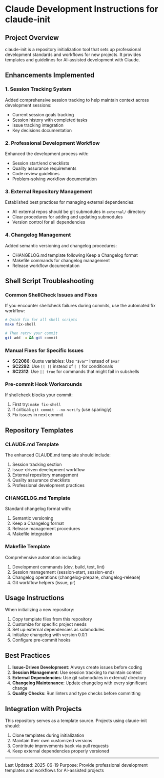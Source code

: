 # Claude Development Instructions for claude-init

## Project Overview

claude-init is a repository initialization tool that sets up professional development standards and workflows for new projects. It provides templates and guidelines for AI-assisted development with Claude.

## Enhancements Implemented

### 1. Session Tracking System

Added comprehensive session tracking to help maintain context across development sessions:

- Current session goals tracking
- Session history with completed tasks
- Issue tracking integration
- Key decisions documentation

### 2. Professional Development Workflow

Enhanced the development process with:

- Session start/end checklists
- Quality assurance requirements
- Code review guidelines
- Problem-solving workflow documentation

### 3. External Repository Management

Established best practices for managing external dependencies:

- All external repos should be git submodules in `external/` directory
- Clear procedures for adding and updating submodules
- Version control for all dependencies

### 4. Changelog Management

Added semantic versioning and changelog procedures:

- CHANGELOG.md template following Keep a Changelog format
- Makefile commands for changelog management
- Release workflow documentation

## Shell Script Troubleshooting

### Common ShellCheck Issues and Fixes

If you encounter shellcheck failures during commits, use the automated fix workflow:

```bash
# Quick fix for all shell scripts
make fix-shell

# Then retry your commit
git add -u && git commit
```

### Manual Fixes for Specific Issues

- **SC2086**: Quote variables: Use `"$var"` instead of `$var`
- **SC2292**: Use `[[ ]]` instead of `[ ]` for conditionals
- **SC2312**: Use `|| true` for commands that might fail in subshells

### Pre-commit Hook Workarounds

If shellcheck blocks your commit:
1. First try: `make fix-shell`
2. If critical: `git commit --no-verify` (use sparingly)
3. Fix issues in next commit

## Repository Templates

### CLAUDE.md Template

The enhanced CLAUDE.md template should include:

1. Session tracking section
2. Issue-driven development workflow
3. External repository management
4. Quality assurance checklists
5. Professional development practices

### CHANGELOG.md Template

Standard changelog format with:

1. Semantic versioning
2. Keep a Changelog format
3. Release management procedures
4. Makefile integration

### Makefile Template

Comprehensive automation including:

1. Development commands (dev, build, test, lint)
2. Session management (session-start, session-end)
3. Changelog operations (changelog-prepare, changelog-release)
4. Git workflow helpers (issue, pr)

## Usage Instructions

When initializing a new repository:

1. Copy template files from this repository
2. Customize for specific project needs
3. Set up external dependencies as submodules
4. Initialize changelog with version 0.0.1
5. Configure pre-commit hooks

## Best Practices

1. **Issue-Driven Development**: Always create issues before coding
2. **Session Management**: Use session tracking to maintain context
3. **External Dependencies**: Use git submodules in external/ directory
4. **Changelog Maintenance**: Update changelog with every significant change
5. **Quality Checks**: Run linters and type checks before committing

## Integration with Projects

This repository serves as a template source. Projects using claude-init should:

1. Clone templates during initialization
2. Maintain their own customized versions
3. Contribute improvements back via pull requests
4. Keep external dependencies properly versioned

---
Last Updated: 2025-06-19
Purpose: Provide professional development templates and workflows for AI-assisted projects
<!-- Session Info - Auto-updated by session management -->
<!-- Current Session ID: session-20250619-183646-35455 -->
<!-- Session Started: 2025-06-19T23:36:46Z -->
